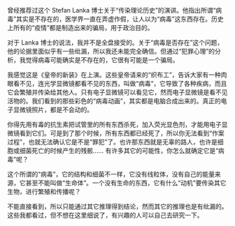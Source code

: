 曾经推荐过这个 Stefan Lanka 博士关于“传染理论历史”的演讲。他指出所谓“病毒”其实是不存在的，医学界一直在弄虚作假，让人以为“病毒”这东西存在。历史上所有的“疫情”都是制造出来的骗局，用于政治目的。

<div id="youtube2-3cnlynJZLtM" class="youtube-wrap" data-attrs="{&quot;videoId&quot;:&quot;3cnlynJZLtM&quot;,&quot;startTime&quot;:null,&quot;endTime&quot;:null}">



对于 Lanka 博士的说法，我并不是全盘接受的。关于“病毒是否存在”这个问题，他的论据里面似乎有一些纰漏，所以我还未能完全确信。但通过“犯罪心理”的分析，我觉得病毒可能确实是不存在的，它很有可能是一个骗局。

我感觉这是《皇帝的新装》在上演。这些皇帝请来的“织布工”，告诉大家有一种肉眼看不见，连光学显微镜都看不见的东西，叫做“病毒”，它导致了各种疾病，而且它会繁殖并传染给其他人。只有电子显微镜可以看见它，然而电子显微镜是看不见活物的。我们看到的那些彩色的“病毒动画”，其实都是电脑合成出来的。真正的电子显微镜照片，都是不会动的。

你得先用有毒的抗生素把试管里的所有东西杀死，加入荧光显色剂，才能用电子显微镜看到它们。可是到了那个时候，所有东西都已经死了，所以你无法看到“作案过程”，也就无法确认它是不是“罪犯”了。也许那东西就是无辜的路人，也许是细胞或细菌死亡的时候产生的残骸…… 有许多其它的可能性，你怎么就确定它是“病毒”呢？

这个所谓的“病毒”，它的结构和细菌不一样，它没有线粒体，没有自己的能量来源，它甚至不能叫做“生命体”。一个没有生命的东西，它有什么“动机”要传染其它生物，进行繁殖和传播呢？

不能直接看到，所以只能通过其它推理得到结论，然而其它的推理也是有纰漏的。这些我都看过，但不想在这里细说了，有兴趣的人可以自己去研究一下。
